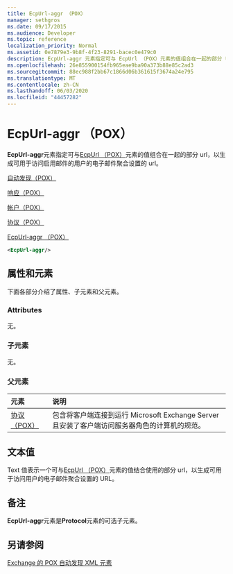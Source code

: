 ```yaml
---
title: EcpUrl-aggr （POX）
manager: sethgros
ms.date: 09/17/2015
ms.audience: Developer
ms.topic: reference
localization_priority: Normal
ms.assetid: 0e7879e3-9b8f-4f23-8291-bacec0e479c0
description: EcpUrl-aggr 元素指定可与 EcpUrl （POX）元素的值组合在一起的部分 URL，以生成可用于访问启用邮件的用户的电子邮件聚合设置的 URL。
ms.openlocfilehash: 26e855900154fb965eae9ba90a373b88e85c2ad3
ms.sourcegitcommit: 88ec988f2bb67c1866d06b361615f3674a24e795
ms.translationtype: MT
ms.contentlocale: zh-CN
ms.lasthandoff: 06/03/2020
ms.locfileid: "44457282"
---
```

# <a name="ecpurl-aggr-pox"></a>EcpUrl-aggr （POX）

**EcpUrl-aggr**元素指定可与[EcpUrl （POX）](ecpurl-pox.md)元素的值组合在一起的部分 url，以生成可用于访问启用邮件的用户的电子邮件聚合设置的 url。 
  
[自动发现（POX）](autodiscover-pox.md)
  
[响应（POX）](response-pox.md)
  
[帐户（POX）](account-pox.md)
  
[协议（POX）](protocol-pox.md)
  
[EcpUrl-aggr （POX）](ecpurl-aggr-pox.md)
  
```XML
<EcpUrl-aggr/>
```

## <a name="attributes-and-elements"></a>属性和元素

下面各部分介绍了属性、子元素和父元素。
  
### <a name="attributes"></a>Attributes

无。
  
### <a name="child-elements"></a>子元素

无。
  
### <a name="parent-elements"></a>父元素

|**元素**|**说明**|
|:-----|:-----|
|[协议（POX）](protocol-pox.md) <br/> |包含将客户端连接到运行 Microsoft Exchange Server 且安装了客户端访问服务器角色的计算机的规范。  <br/> |
   
## <a name="text-value"></a>文本值

Text 值表示一个可与[EcpUrl （POX）](ecpurl-pox.md)元素的值结合使用的部分 url，以生成可用于访问用户的电子邮件聚合设置的 URL。 
  
## <a name="remarks"></a>备注

**EcpUrl-aggr**元素是**Protocol**元素的可选子元素。 
  
## <a name="see-also"></a>另请参阅



[Exchange 的 POX 自动发现 XML 元素](pox-autodiscover-xml-elements-for-exchange.md)

